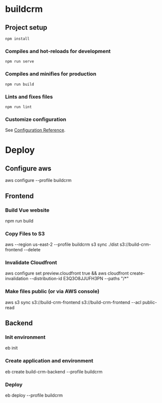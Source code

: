 # buildcrm

## Project setup
```
npm install
```

### Compiles and hot-reloads for development
```
npm run serve
```

### Compiles and minifies for production
```
npm run build
```

### Lints and fixes files
```
npm run lint
```

### Customize configuration
See [Configuration Reference](https://cli.vuejs.org/config/).


# Deploy

## Configure aws
aws configure --profile buildcrm

## Frontend
### Build Vue website
npm run build

### Copy Files to S3
aws --region us-east-2 --profile buildcrm s3 sync ./dist s3://build-crm-frontend --delete

### Invalidate Cloudfront
aws configure set preview.cloudfront true && aws cloudfront create-invalidation --distribution-id E3Q3O8JJUFH3PN --paths "/*"

### Make files public (or via AWS console)
aws s3 sync s3://build-crm-frontend s3://build-crm-frontend --acl public-read 

## Backend

### Init environment
eb init

### Create application and environment
eb create build-crm-backend --profile buildcrm

### Deploy
eb deploy --profile buildcrm

